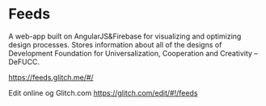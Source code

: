 Feeds
===========

A web-app built on AngularJS&Firebase for visualizing and optimizing design processes. Stores information about all of the designs of Development Foundation for Universalization, Cooperation and Creativity – DeFUCC.

https://feeds.glitch.me/#/

Edit online og Glitch.com https://glitch.com/edit/#!/feeds
